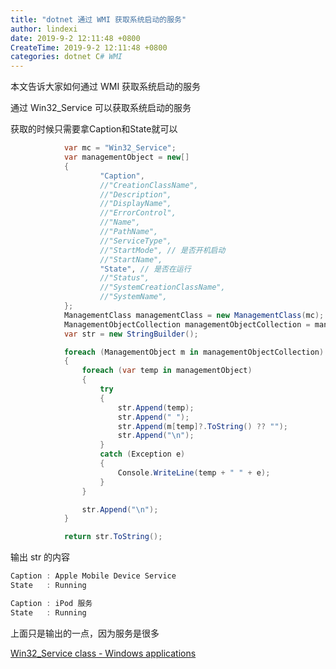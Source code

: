 ```yaml
---
title: "dotnet 通过 WMI 获取系统启动的服务"
author: lindexi
date: 2019-9-2 12:11:48 +0800
CreateTime: 2019-9-2 12:11:48 +0800
categories: dotnet C# WMI
---
```


本文告诉大家如何通过 WMI 获取系统启动的服务

<!--more-->





<!-- 标签：dotnet,C#,WMI -->

通过 Win32_Service 可以获取系统启动的服务

获取的时候只需要拿Caption和State就可以


```csharp
            var mc = "Win32_Service";
            var managementObject = new[]
            {
                    "Caption",
                    //"CreationClassName",
                    //"Description",
                    //"DisplayName",
                    //"ErrorControl",
                    //"Name",
                    //"PathName",
                    //"ServiceType",
                    //"StartMode", // 是否开机启动
                    //"StartName", 
                    "State", // 是否在运行
                    //"Status",
                    //"SystemCreationClassName",
                    //"SystemName",
            };
            ManagementClass managementClass = new ManagementClass(mc);
            ManagementObjectCollection managementObjectCollection = managementClass.GetInstances();
            var str = new StringBuilder();

            foreach (ManagementObject m in managementObjectCollection)
            {
                foreach (var temp in managementObject)
                {
                    try
                    {
                        str.Append(temp);
                        str.Append(" ");
                        str.Append(m[temp]?.ToString() ?? "");
                        str.Append("\n");
                    }
                    catch (Exception e)
                    {
                        Console.WriteLine(temp + " " + e);
                    }
                }

                str.Append("\n");
            }

            return str.ToString();
```

输出 str 的内容

```csharp
Caption : Apple Mobile Device Service
State   : Running

Caption : iPod 服务
State   : Running
```

上面只是输出的一点，因为服务是很多

[Win32_Service class - Windows applications](https://docs.microsoft.com/en-us/windows/desktop/cimwin32prov/win32-service )





